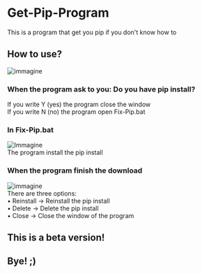 # Get-Pip-Program

This is a program that get you pip if you don't know how to

## How to use?

![immagine](https://github.com/Fedi6431/Get-Pip-Program/assets/102946457/1cf19225-cdc3-4481-ad2a-c60ebe2e8656)

### When the program ask to you: Do you have pip install?

If you write Y (yes) the program close the window                                                                                                                        
If you write N (no) the program open Fix-Pip.bat

### In Fix-Pip.bat
![Immagine](https://github.com/Fedi6431/Get-Pip-Program/assets/102946457/41384941-9f65-4b50-8451-38e7b2f75876)                                                            
The program install the pip install                                                                                                                                      
 ### When the program finish the download
![immagine](https://github.com/Fedi6431/Get-Pip-Program/assets/102946457/7c05945c-2764-46ef-a592-39cd8465712e)                                                            
There are three options:                                                                                                                                                 
• Reinstall                                                                                                                                                              -> Reinstall the pip install                                                                                                                                                                                                                                                                          
• Delete                                                                                                                                                               -> Delete the pip install                                                                                                                                                                                                                                                                               
• Close                                                                                                                                                                -> Close the window of the program                                                                                                                                   

## This is a beta version! 
## Bye! ;)
